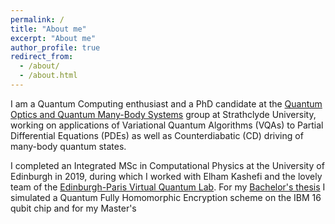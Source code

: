 ```yaml
---
permalink: /
title: "About me"
excerpt: "About me"
author_profile: true
redirect_from: 
  - /about/
  - /about.html
---
```


I am a Quantum Computing enthusiast and a PhD candidate at the [Quantum Optics and Quantum Many-Body Systems](https://qoqms.phys.strath.ac.uk/) group at Strathclyde University, working on applications of Variational Quantum Algorithms (VQAs) to Partial Differential Equations (PDEs) as well as Counterdiabatic (CD) driving of many-body quantum states. 

I completed an Integrated MSc in Computational Physics at the University of Edinburgh in 2019, during which I worked with Elham Kashefi and the lovely team of the  [Edinburgh-Paris Virtual Quantum Lab](http://edi-par.com/). For my [Bachelor's thesis](http://ievutec.github.io/files/BSc.pdf) I simulated a Quantum Fully Homomorphic Encryption scheme on the IBM 16 qubit chip and for my Master's 
